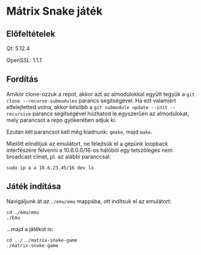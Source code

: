 # Mátrix Snake játék

## Előfeltételek
Qt: 5.12.4

OpenSSL: 1.1.1

## Fordítás
Amikor clone-ozzuk a repot, akkor azt az almodulokkal együtt tegyük a `git clone --recurse-submodules` parancs segítségével. Ha ezt valamiért elfelejtetted volna, akkor később a `git submodule update --init --recursive` parancs segítségével húzhatod le egyszerűen az almodulokat, mely parancsot a repo gyökerében adjuk ki.

Ezután két parancsot kell még kiadnunk: `qmake`, majd `make`. 

Mielőtt elindítjuk az emulátort, ne felejtsük el a gépünk loopback interfészére felvenni a 10.6.0.0/16-os hálóból egy tetszőleges nem broadcast címet, pl. az alábbi paranccsal:

`sudo ip a a 10.6.23.45/16 dev lo`

## Játék indítása
Navigáljunk át az `./emu/emu` mappába, ott indítsuk el az emulátort:
```
cd ./emu/emu
./Emu
```

...majd a játékot is:

```
cd ../../matrix-snake-game
./matrix-snake-game
```

